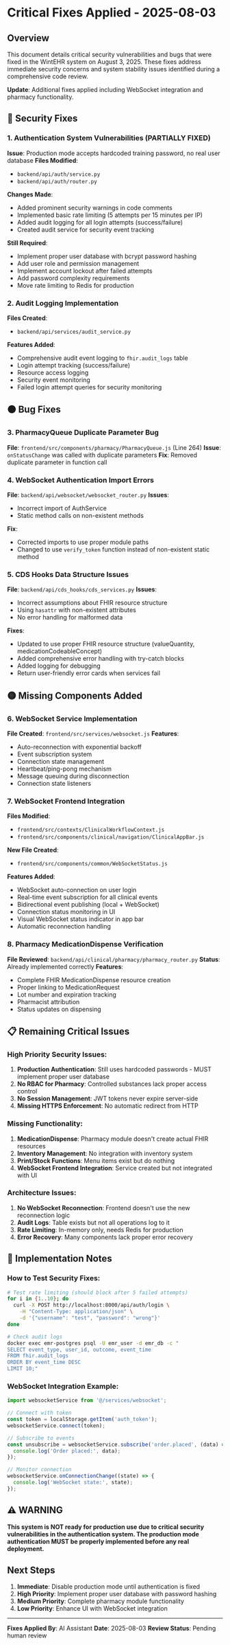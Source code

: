 # Critical Fixes Applied - 2025-08-03

## Overview
This document details critical security vulnerabilities and bugs that were fixed in the WintEHR system on August 3, 2025. These fixes address immediate security concerns and system stability issues identified during a comprehensive code review.

**Update**: Additional fixes applied including WebSocket integration and pharmacy functionality.

## 🔴 Security Fixes

### 1. Authentication System Vulnerabilities (PARTIALLY FIXED)
**Issue**: Production mode accepts hardcoded training password, no real user database
**Files Modified**: 
- `backend/api/auth/service.py`
- `backend/api/auth/router.py`

**Changes Made**:
- Added prominent security warnings in code comments
- Implemented basic rate limiting (5 attempts per 15 minutes per IP)
- Added audit logging for all login attempts (success/failure)
- Created audit service for security event tracking

**Still Required**:
- Implement proper user database with bcrypt password hashing
- Add user role and permission management
- Implement account lockout after failed attempts
- Add password complexity requirements
- Move rate limiting to Redis for production

### 2. Audit Logging Implementation
**Files Created**: 
- `backend/api/services/audit_service.py`

**Features Added**:
- Comprehensive audit event logging to `fhir.audit_logs` table
- Login attempt tracking (success/failure)
- Resource access logging
- Security event monitoring
- Failed login attempt queries for security monitoring

## 🟠 Bug Fixes

### 3. PharmacyQueue Duplicate Parameter Bug
**File**: `frontend/src/components/pharmacy/PharmacyQueue.js` (Line 264)
**Issue**: `onStatusChange` was called with duplicate parameters
**Fix**: Removed duplicate parameter in function call

### 4. WebSocket Authentication Import Errors
**File**: `backend/api/websocket/websocket_router.py`
**Issues**:
- Incorrect import of AuthService
- Static method calls on non-existent methods

**Fix**: 
- Corrected imports to use proper module paths
- Changed to use `verify_token` function instead of non-existent static method

### 5. CDS Hooks Data Structure Issues
**File**: `backend/api/cds_hooks/cds_services.py`
**Issues**:
- Incorrect assumptions about FHIR resource structure
- Using `hasattr` with non-existent attributes
- No error handling for malformed data

**Fixes**:
- Updated to use proper FHIR resource structure (valueQuantity, medicationCodeableConcept)
- Added comprehensive error handling with try-catch blocks
- Added logging for debugging
- Return user-friendly error cards when services fail

## 🟡 Missing Components Added

### 6. WebSocket Service Implementation
**File Created**: `frontend/src/services/websocket.js`
**Features**:
- Auto-reconnection with exponential backoff
- Event subscription system
- Connection state management
- Heartbeat/ping-pong mechanism
- Message queuing during disconnection
- Connection state listeners

### 7. WebSocket Frontend Integration
**Files Modified**:
- `frontend/src/contexts/ClinicalWorkflowContext.js`
- `frontend/src/components/clinical/navigation/ClinicalAppBar.js`

**New File Created**:
- `frontend/src/components/common/WebSocketStatus.js`

**Features Added**:
- WebSocket auto-connection on user login
- Real-time event subscription for all clinical events
- Bidirectional event publishing (local + WebSocket)
- Connection status monitoring in UI
- Visual WebSocket status indicator in app bar
- Automatic reconnection handling

### 8. Pharmacy MedicationDispense Verification
**File Reviewed**: `backend/api/clinical/pharmacy/pharmacy_router.py`
**Status**: Already implemented correctly
**Features**:
- Complete FHIR MedicationDispense resource creation
- Proper linking to MedicationRequest
- Lot number and expiration tracking
- Pharmacist attribution
- Status updates on dispensing

## 📋 Remaining Critical Issues

### High Priority Security Issues:
1. **Production Authentication**: Still uses hardcoded passwords - MUST implement proper user database
2. **No RBAC for Pharmacy**: Controlled substances lack proper access control
3. **No Session Management**: JWT tokens never expire server-side
4. **Missing HTTPS Enforcement**: No automatic redirect from HTTP

### Missing Functionality:
1. **MedicationDispense**: Pharmacy module doesn't create actual FHIR resources
2. **Inventory Management**: No integration with inventory system
3. **Print/Stock Functions**: Menu items exist but do nothing
4. **WebSocket Frontend Integration**: Service created but not integrated with UI

### Architecture Issues:
1. **No WebSocket Reconnection**: Frontend doesn't use the new reconnection logic
2. **Audit Logs**: Table exists but not all operations log to it
3. **Rate Limiting**: In-memory only, needs Redis for production
4. **Error Recovery**: Many components lack proper error recovery

## 🚀 Implementation Notes

### How to Test Security Fixes:
```bash
# Test rate limiting (should block after 5 failed attempts)
for i in {1..10}; do
  curl -X POST http://localhost:8000/api/auth/login \
    -H "Content-Type: application/json" \
    -d '{"username": "test", "password": "wrong"}'
done

# Check audit logs
docker exec emr-postgres psql -U emr_user -d emr_db -c "
SELECT event_type, user_id, outcome, event_time 
FROM fhir.audit_logs 
ORDER BY event_time DESC 
LIMIT 10;"
```

### WebSocket Integration Example:
```javascript
import websocketService from '@/services/websocket';

// Connect with token
const token = localStorage.getItem('auth_token');
websocketService.connect(token);

// Subscribe to events
const unsubscribe = websocketService.subscribe('order.placed', (data) => {
  console.log('Order placed:', data);
});

// Monitor connection
websocketService.onConnectionChange((state) => {
  console.log('WebSocket state:', state);
});
```

## ⚠️ WARNING

**This system is NOT ready for production use due to critical security vulnerabilities in the authentication system. The production mode authentication MUST be properly implemented before any real deployment.**

## Next Steps

1. **Immediate**: Disable production mode until authentication is fixed
2. **High Priority**: Implement proper user database with password hashing
3. **Medium Priority**: Complete pharmacy module functionality
4. **Low Priority**: Enhance UI with WebSocket integration

---

**Fixes Applied By**: AI Assistant
**Date**: 2025-08-03
**Review Status**: Pending human review